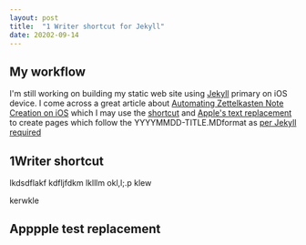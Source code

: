 ```yaml
---
layout: post
title:  "1 Writer shortcut for Jekyll"
date: 20202-09-14
---
```


## My workflow

I'm still working on building my static web site using [Jekyll](https://jekyllrb.com/) primary on iOS device. I come across a great article about [Automating Zettelkasten Note Creation on iOS](https://mentalpivot.com/automating-zettelkasten-note-creation-on-ios/) which I may use the [shortcut](https://www.icloud.com/shortcuts/94a631e0b5884c958713745e504ab9ee) and [Apple's text replacement](https://support.apple.com.hk/guide/iphone/iph6d01d862/ios) to create pages which follow the
YYYYMMDD-TITLE.MDformat as [per Jekyll required](https://jekyllrb.com/docs/posts/)

## 1Writer shortcut
lkdsdflakf
kdfljfdkm lklllm okl,l;.p klew


kerwkle

## Apppple test replacement
